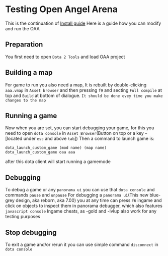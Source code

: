 # Testing Open Angel Arena
This is the continuation of [Install guide](/docs/install.md)
Here is a guide how you can modify and run the OAA

## Preparation
You first need to open `Dota 2 Tools` and load OAA project

## Building a map
For game to run you also need a map,
It is rebuilt by double-clicking `aaa.vmap` in `Asset browser` and then pressing `f9` and secting `Full compile` at top and `Build` at bottom of dialogue.
`It should be done evey time you make changes to the map`

## Running a game
Now when you are set, you can start debugging your game, for this you need to open `dota console` in `Asset Browser`(Button on top or a key `~` [located under `esc` and above `tab`])
Then a command to launch game is:
```
dota_launch_custom_game (mod name) (map name)
dota_launch_custom_game oaa aaa
```
after this dota client will start running a gamemode

## Debugging
To debug a game or any `panorama ui` you can use that `dota console` and commands `pause` and `unpause`
For debugging a `panorama ui`(This new blue-grey design, aka reborn, aka 7.00) you at any time can press `f6` ingame and click on objects to inspect them in panorama debugger, which also features `javascript console`
Ingame cheats, as -gold and -lvlup also work for any testing purposes

## Stop debugging
To exit a game and/or rerun it you can use simple command `disconnect` in `dota console`
